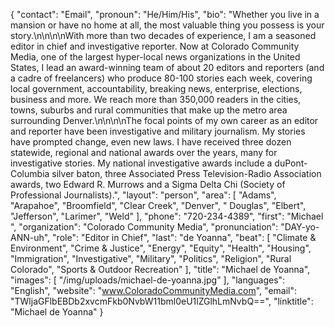{
  "contact": "Email",
  "pronoun": "He/Him/His",
  "bio": "Whether you live in a mansion or have no home at all, the most valuable thing you possess is your story.\n\n\n\nWith more than two decades of experience, I am a seasoned editor in chief and investigative reporter. Now at Colorado Community Media, one of the largest hyper-local news organizations in the United States, I lead an award-winning team of about 20 editors and reporters (and a cadre of freelancers) who produce 80-100 stories each week, covering local government, accountability, breaking news, enterprise, elections, business and more. We reach more than 350,000 readers in the cities, towns, suburbs and rural communities that make up the metro area surrounding Denver.\n\n\n\nThe focal points of my own career as an editor and reporter have been investigative and military journalism. My stories have prompted change, even new laws. I have received three dozen statewide, regional and national awards over the years, many for investigative stories.  My national investigative awards include a duPont-Columbia silver baton, three Associated Press Television-Radio Association awards, two Edward R. Murrows and a Sigma Delta Chi (Society of Professional Journalists).",
  "layout": "person",
  "area": [
    "Adams",
    "Arapahoe",
    "Broomfield",
    "Clear Creek",
    "Denver",
    " Douglas",
    "Elbert",
    "Jefferson",
    "Larimer",
    "Weld"
  ],
  "phone": "720-234-4389",
  "first": "Michael ",
  "organization": "Colorado Community Media",
  "pronunciation": "DAY-yo-ANN-uh",
  "role": "Editor in Chief",
  "last": "de Yoanna",
  "beat": [
    "Climate & Environment",
    "Crime & Justice",
    "Energy",
    "Equity",
    "Health",
    "Housing",
    "Immigration",
    "Investigative",
    "Military",
    "Politics",
    "Religion",
    "Rural Colorado",
    "Sports & Outdoor Recreation"
  ],
  "title": "Michael de Yoanna",
  "images": [
    "/img/uploads/michael-de-yoanna.jpg"
  ],
  "languages": "English",
  "website": "www.ColoradoCommunityMedia.com",
  "email": "TWljaGFlbEBDb2xvcmFkb0NvbW11bml0eU1lZGlhLmNvbQ==",
  "linktitle": "Michael de Yoanna"
}

